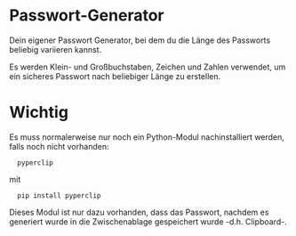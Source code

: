 # Passwort-Generator
Dein eigener Passwort Generator, bei dem du die Länge des Passworts beliebig variieren kannst.

Es werden Klein- und Großbuchstaben, Zeichen und Zahlen verwendet, um ein sicheres Passwort nach beliebiger Länge zu erstellen.

# Wichtig

Es muss normalerweise nur noch ein Python-Modul nachinstalliert werden, falls noch nicht vorhanden:

      pyperclip 
      
mit 

      pip install pyperclip 


Dieses Modul ist nur dazu vorhanden, dass das Passwort, nachdem es generiert wurde in die Zwischenablage gespeichert wurde -d.h. Clipboard-.
